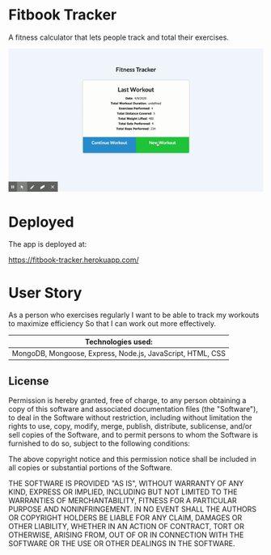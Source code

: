 # Fitbook Tracker


A fitness calculator that lets people track and total their exercises.

![](Fitness_Tracker.gif)


# Deployed

The app is deployed at:

https://fitbook-tracker.herokuapp.com/


# User Story
As a person who exercises regularly
I want to be able to track my workouts to maximize efficiency
So that I can work out more effectively.



| Technologies used:                                                                        |
| ----------------------------------------------------------------------------------------- |
| MongoDB, Mongoose, Express, Node.js, JavaScript, HTML, CSS



## License


Permission is hereby granted, free of charge, to any person obtaining a copy of this software and associated documentation files (the "Software"), to deal in the Software without restriction, including without limitation the rights to use, copy, modify, merge, publish, distribute, sublicense, and/or sell copies of the Software, and to permit persons to whom the Software is furnished to do so, subject to the following conditions:

The above copyright notice and this permission notice shall be included in all copies or substantial portions of the Software.

THE SOFTWARE IS PROVIDED "AS IS", WITHOUT WARRANTY OF ANY KIND, EXPRESS OR IMPLIED, INCLUDING BUT NOT LIMITED TO THE WARRANTIES OF MERCHANTABILITY, FITNESS FOR A PARTICULAR PURPOSE AND NONINFRINGEMENT. IN NO EVENT SHALL THE AUTHORS OR COPYRIGHT HOLDERS BE LIABLE FOR ANY CLAIM, DAMAGES OR OTHER LIABILITY, WHETHER IN AN ACTION OF CONTRACT, TORT OR OTHERWISE, ARISING FROM, OUT OF OR IN CONNECTION WITH THE SOFTWARE OR THE USE OR OTHER DEALINGS IN THE SOFTWARE.



